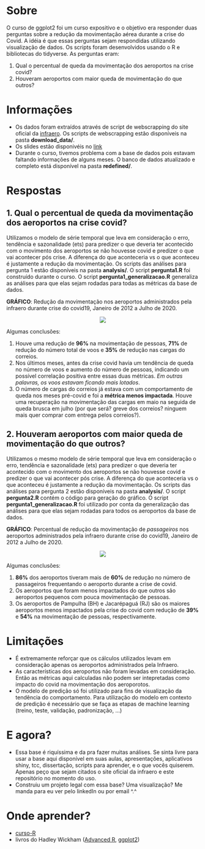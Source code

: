 # Sobre

O curso de ggplot2 foi um curso expositivo e o objetivo era responder duas perguntas sobre a redução da movimentação aérea durante a crise do Covid. A idéia é que essas perguntas sejam respondidas utilizando visualização de dados. Os scripts foram desenvolvidos usando o R e bibliotecas do tidyverse. As perguntas eram: 
1. Qual o percentual de queda da movimentação dos aeroportos na crise covid?
2. Houveram aeroportos com maior queda de movimentação do que outros?

# Informações

- Os dados foram extraídos através de script de webscrapping do site oficial da [infraero](https://transparencia.infraero.gov.br/estatisticas/). Os scripts de webscrapping estão disponíveis na pasta **download_data/**. 
- Os slides estão disponivéis no [link](https://docs.google.com/presentation/d/1QL9epxVU3Gu12i14IPLTQ3_enEF9NPpzoUxZREL6d_g/edit#slide=id.g4c68a97855_1_104)
- Durante o curso, tivemos problema com a base de dados pois estavam faltando informações de alguns meses. O banco de dados atualizado e completo está disponível na pasta **redefined/**.

# Respostas

## 1. Qual o percentual de queda da movimentação dos aeroportos na crise covid?

Utilizamos o modelo de série temporal que leva em consideração o erro, tendẽncia e sazonalidade (ets) para predizer o que deveria ter acontecido com o movimento dos aeroportos se não houvesse covid e predizer o que vai acontecer pós crise. A diferença do que aconteceria vs o que aconteceu é justamente a redução da movimentação.
Os scripts das análises para pergunta 1 estão disponíveis na pasta **analysis/**. O script **pergunta1.R** foi construído durante o curso. O script **pergunta1_generalizacao.R** generaliza as análises para que elas sejam rodadas para todas as métricas da base de dados.

**GRÁFICO**: Redução da movimentação nos aeroportos administrados pela infraero durante crise do covid19, Janeiro de 2012 a Julho de 2020.
<p align="center" width="100%">
    <img src="https://github.com/gabiborges1/projetos/blob/master/presentations/rladies_gyn/analysis/pergunta1.png"> 
</p>

Algumas conclusões:
1. Houve uma redução de **96%** na movimentação de pessoas, **71%** de redução do número total de voos e **35%** de redução nas cargas do correios.
2. Nos últimos meses, antes da crise covid havia um tendência de queda no número de voos e aumento do número de pessoas, indicando um possível correlação positiva entre essas duas métricas. *Em outras palavras, os voos estavam ficando mais lotados*.
3. O número de cargas do correios já estava com um comportamento de queda nos meses pré-covid e foi a **métrica menos impactada**. Houve uma recuperação na movimentação das cargas em maio na seguida de queda brusca em julho (por que será? greve dos correios? ninguem mais quer comprar com entrega pelos correios?).


## 2. Houveram aeroportos com maior queda de movimentação do que outros?

Utilizamos o mesmo modelo de série temporal que leva em consideração o erro, tendẽncia e sazonalidade (ets) para predizer o que deveria ter acontecido com o movimento dos aeroportos se não houvesse covid e predizer o que vai acontecer pós crise. A diferença do que aconteceria vs o que aconteceu é justamente a redução da movimentação.
Os scripts das análises para pergunta 2 estão disponíveis na pasta **analysis/**. O script **pergunta2.R** contém o código para geração do gráfico. O script **pergunta1_generalizacao.R** foi utilizado por conta da generalização das análises para que elas sejam rodadas para todos os aeroportos da base de dados.

**GRÁFICO**: Percentual de redução da movimentação de *passageiros* nos aeroportos administrados pela infraero durante crise do covid19, Janeiro de 2012 a Julho de 2020.
<p align="center" width="100%">
    <img src="https://github.com/gabiborges1/projetos/blob/master/presentations/rladies_gyn/analysis/pergunta2.png"> 
</p>

Algumas conclusões:
1. **86%** dos aeroportos tiveram mais de **60%** de redução no número de passageiros frequentando o aeroporto durante a crise de covid.
2. Os aeroportos que foram menos impactados do que outros são aeroportos pequenos com pouca movimentação de pessoas.
3. Os aeroportos de Pampulha (BH) e Jacarépaguá (RJ) são os maiores aeroportos menos impactados pela crise do covid com redução de **39%** e **54%** na movimentação de pessoas, respectivamente.

# Limitações

- É extremamente reforçar que os cálculos utilizados levam em consideração apenas os aeroportos administrados pela Infraero.
- As características dos aeroportos não foram levadas em consideração. Então as métricas aqui calculadas não podem ser intepretadas como impacto do covid na movimentação dos aeroporotos. 
- O modelo de predição só foi utilizado para fins de visualização da tendẽncia do comportamento. Para utilização do modelo em contexto de predição é necessário que se faça as etapas de machine learning (treino, teste, validação, padronização, ...)

# E agora?

- Essa base é riquíssima e da pra fazer muitas análises. Se sinta livre para usar a base aqui disponível em suas aulas, apresentações, aplicativos shiny, tcc, dissertação, scripts para aprender, e o que vocês quiserem. Apenas peço que sejam citados o site oficial  da infraero e este repositório no momento do uso.
- Construiu um projeto legal com essa base? Uma visualização? Me manda para eu ver pelo linkedIn ou por email ^.^

# Onde aprender? 

- [curso-R](https://www.curso-r.com/)
- livros do Hadley Wickham ([Advanced R](https://adv-r.hadley.nz/), [ggplot2](https://ggplot2-book.org/))

